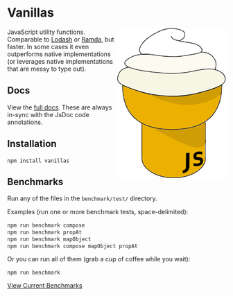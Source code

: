 # Vanillas

<img src="https://raw.githubusercontent.com/arizonatribe/vanillas/master/logo.png" alt="Vanillas JS" width="250" height="346" align="right" />

JavaScript utility functions. Comparable to [Lodash](https://lodash.com) or [Ramda](https://ramdajs.com), but faster. In some cases it even outperforms native implementations (or leverages native implementations that are messy to type out).

## Docs

View the [full docs](https://arizonatribe.github.io/vanillas/). These are always in-sync with the JsDoc code annotations.

## Installation

```
npm install vanillas
```

## Benchmarks

Run any of the files in the `benchmark/test/` directory.

Examples (run one or more benchmark tests, space-delimited):
```
npm run benchmark compose
npm run benchmark propAt
npm run benchmark mapObject
npm run benchmark compose mapObject propAt
```

Or you can run all of them (grab a cup of coffee while you wait):

```
npm run benchmark
```

[View Current Benchmarks](https://github.com/arizonatribe/vanillas/blob/master/BENCHMARKS.md)
